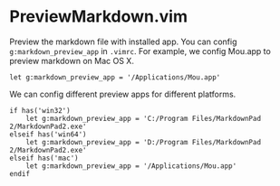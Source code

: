 PreviewMarkdown.vim
===================

Preview the markdown file with installed app.
You can config `g:markdown_preview_app` in `.vimrc`.
For example, we config Mou.app to preview markdown on Mac OS X.

```vim
let g:markdown_preview_app = '/Applications/Mou.app'
```
We can config different preview apps for different platforms.

```vim
if has('win32')
    let g:markdown_preview_app = 'C:/Program Files/MarkdownPad 2/MarkdownPad2.exe'
elseif has('win64')
    let g:markdown_preview_app = 'D:/Program Files/MarkdownPad 2/MarkdownPad2.exe'
elseif has('mac')
    let g:markdown_preview_app = '/Applications/Mou.app'
endif
```

